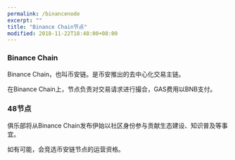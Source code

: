 ```yaml
---
permalink: /binancenode
excerpt: ""
title: "Binance Chain节点"
modified: 2018-11-22T18:48:00+08:00
---
```

### Binance Chain
Binance Chain，也叫币安链。是币安推出的去中心化交易主链。

在Binance Chain上，节点负责对交易请求进行撮合，GAS费用以BNB支付。

### 48节点
俱乐部将从Binance Chain发布伊始以社区身份参与贡献生态建设、知识普及等事宜。

如有可能，会竞选币安链节点的运营资格。
